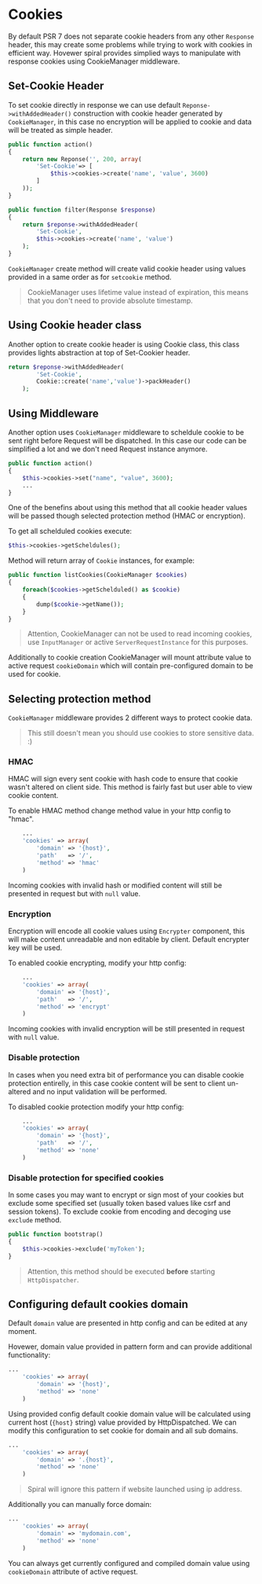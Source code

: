 # Cookies
By default PSR 7 does not separate cookie headers from any other `Response` header, this may create some problems while trying to work with cookies in efficient way. Hovewer spiral provides simplied ways to manipulate with response cookies using CookieManager middleware.

## Set-Cookie Header
To set cookie directly in response we can use default `Reponse->withAddedHeader()` construction with cookie header generated by `CookieManager`, in this case no encryption will be applied to cookie and data will be treated as simple header.

```php
public function action()
{
	return new Reponse('', 200, array(
		'Set-Cookie'=> [
			$this->cookies->create('name', 'value', 3600)
		]
	));
}
```

```php
public function filter(Response $response)
{
	return $reponse->withAddedHeader(
		'Set-Cookie',
		$this->cookies->create('name', 'value')
	);
}
```
`CookieManager` create method will create valid cookie header using values provided in a same order as for `setcookie` method.

> CookieManager uses lifetime value instead of expiration, this means that you don't need to provide absolute timestamp.


## Using Cookie header class
Another option to create cookie header is using Cookie class, this class provides lights abstraction at top of Set-Cookier header.

``` php
return $reponse->withAddedHeader(
		'Set-Cookie',
		Cookie::create('name','value')->packHeader()
	);
```

## Using Middleware
Another option uses `CookieManager` middleware to scheldule cookie to be sent right before Request will be dispatched. In this case our code can be simplified a lot and we don't need Request instance anymore.

```php
public function action()
{
	$this->cookies->set("name", "value", 3600);
	...
}
```

One of the benefins about using this method that all cookie header values will be passed though selected protection method (HMAC or encryption).

To get all schelduled cookies execute:

```php
$this->cookies->getScheldules();
```

Method will return array of `Cookie` instances, for example:

```php
public function listCookies(CookieManager $cookies)
{
	foreach($cookies->getSchelduled() as $cookie)
	{
		dump($cookie->getName());
	}
}
```

> Attention, CookieManager can not be used to read incoming cookies, use `InputManager` or active `ServerRequestInstance` for this purposes.

Additionally to cookie creation CookieManager will mount attribute value to active request `cookieDomain` which will contain pre-configured domain to be used for cookie.

## Selecting protection method
`CookieManager` middleware provides 2 different ways to protect cookie data.

> This still doesn't mean you should use cookies to store sensitive data. :)

### HMAC
HMAC will sign every sent cookie with hash code to ensure that cookie wasn't altered on client side. This method is fairly fast but user able to view cookie content.

To enable HMAC method change method value in your http config to "hmac".

```php
	...
	'cookies' => array(
		'domain' => '{host}',
		'path'   => '/',
		'method' => 'hmac'
	)
```

Incoming cookies with invalid hash or modified content will still be presented in request but with `null` value.

### Encryption
Encryption will encode all cookie values using `Encrypter` component, this will make content unreadable and non editable by client. Default encrypter key will be used.

To enabled cookie encrypting, modify your http config:

```php
	...
	'cookies' => array(
		'domain' => '{host}',
		'path'   => '/',
		'method' => 'encrypt'
	)
```

Incoming cookies with invalid encryption will be still presented in request with `null` value.

### Disable protection
In cases when you need extra bit of performance you can disable cookie protection entirelly, in this case cookie content will be sent to client un-altered and no input validation will be performed.

To disabled cookie protection modify your http config:

```php
	...
	'cookies' => array(
		'domain' => '{host}',
		'path'   => '/',
		'method' => 'none'
	)
```

### Disable protection for specified cookies
In some cases you may want to encrypt or sign most of your cookies but exclude some specified set (usually token based values like csrf and session tokens). To exclude cookie from encoding and decoging use `exclude` method.

```php
public function bootstrap()
{
	$this->cookies->exclude('myToken');
}
```

> Attention, this method should be executed **before** starting `HttpDispatcher`.

## Configuring default cookies domain
Default `domain` value are presented in http config and can be edited at any moment.

Hovewer, domain value provided in pattern form and can provide additional functionality:

```php
...
	'cookies' => array(
		'domain' => '{host}',
		'method' => 'none'
	)
```

Using provided config default cookie domain value will be calculated using current host (`{host}` string) value provided by HttpDispatched. We can modify this configuration to set cookie for domain and all sub domains.

```php
...
	'cookies' => array(
		'domain' => '.{host}',
		'method' => 'none'
	)
```

> Spiral will ignore this pattern if website launched using ip address.

Additionally you can manually force domain:

```php
...
	'cookies' => array(
		'domain' => 'mydomain.com',
		'method' => 'none'
	)
```
You can always get currently configured and compiled domain value using `cookieDomain` attribute of active request.